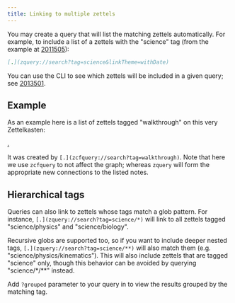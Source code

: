 ```yaml
---
title: Linking to multiple zettels
---
```


You may create a query that will list the matching zettels automatically. For
example, to include a list of a zettels with the "science" tag (from the example
at [2011505](zcf://metadata)):

```markdown
[.](zquery://search?tag=science&linkTheme=withDate)
```

You can use the CLI to see which zettels will be included in a given query; see
[2013501](zcf://searching).

## Example

As an example here is a list of zettels tagged "walkthrough" on this very
Zettelkasten:

[.](zcfquery://search?tag=walkthrough)

It was created by `[.](zcfquery://search?tag=walkthrough)`. Note that here we
use `zcfquery` to not affect the graph; whereas `zquery` will form the
appropriate new connections to the listed notes.

## Hierarchical tags

Queries can also link to zettels whose tags match a glob pattern. For instance,
`[.](zquery://search?tag=science/*)` will link to all zettels tagged
"science/physics" and "science/biology".

Recursive globs are supported too, so if you want to include deeper nested tags,
`[.](zquery://search?tag=science/**)` will also match them (e.g.
"science/physics/kinematics"). This will also include zettels that are tagged
"science" only, though this behavior can be avoided by querying
"science/\*/\*\*" instead.

Add `?grouped` parameter to your query in to view the results grouped by the
matching tag.
